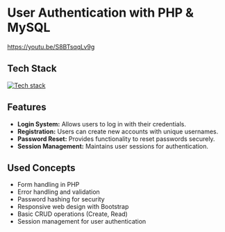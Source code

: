 # User Authentication with PHP & MySQL

https://youtu.be/S8BTsqqLv9g

## Tech Stack

[![Tech stack](https://skillicons.dev/icons?i=html,bootstrap,php,mysql)](https://skillicons.dev)

## Features

- **Login System:** Allows users to log in with their credentials.
- **Registration:** Users can create new accounts with unique usernames.
- **Password Reset:** Provides functionality to reset passwords securely.
- **Session Management:** Maintains user sessions for authentication.

## Used Concepts

- Form handling in PHP
- Error handling and validation
- Password hashing for security
- Responsive web design with Bootstrap
- Basic CRUD operations (Create, Read)
- Session management for user authentication
